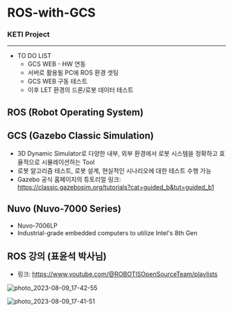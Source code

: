 # ROS-with-GCS
### KETI Project
---
+ TO DO LIST
  + GCS WEB - HW 연동
  + 서버로 활용될 PC에 ROS 환경 셋팅
  + GCS WEB 구동 테스트
  + 이후 LET 환경의 드론/로봇 데이터 테스트

## ROS (Robot Operating System)

## GCS (Gazebo Classic Simulation)
+ 3D Dynamic Simulator로 다양한 내부, 외부 환경에서 로봇 시스템을 정확하고 효율적으로 시뮬레이션하는 Tool
+ 로봇 알고리즘 테스트, 로봇 설계, 현실적인 시나리오에 대한 테스트 수행 가능
+ Gazebo 공식 홈페이지의 튜토리얼 링크: https://classic.gazebosim.org/tutorials?cat=guided_b&tut=guided_b1

## Nuvo (Nuvo-7000 Series)
+ Nuvo-7006LP
+ Industrial-grade embedded computers to utilize Intel's 8th Gen

## ROS 강의 (표윤석 박사님)
+ 링크: https://www.youtube.com/@ROBOTISOpenSourceTeam/playlists

![photo_2023-08-09_17-42-55](https://github.com/chaewonS/ROS-with-GCS/assets/81732426/30795aa1-8eed-426c-b816-4374c75b405a)

![photo_2023-08-09_17-41-51](https://github.com/chaewonS/ROS-with-GCS/assets/81732426/438886f1-1a1d-40a8-ab02-aee739161b4a)
